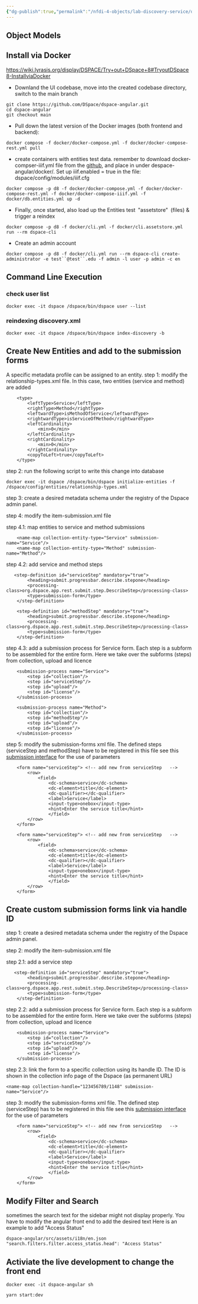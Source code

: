 ```yaml
---
{"dg-publish":true,"permalink":"/nfdi-4-objects/lab-discovery-service/dspace-instance/","noteIcon":""}
---
```



## Object Models

<style> .container {font-family: sans-serif; text-align: center;} .button-wrapper button {z-index: 1;height: 40px; width: 100px; margin: 10px;padding: 5px;} .excalidraw .App-menu_top .buttonList { display: flex;} .excalidraw-wrapper { height: 800px; margin: 50px; position: relative;} :root[dir="ltr"] .excalidraw .layer-ui__wrapper .zen-mode-transition.App-menu_bottom--transition-left {transform: none;} </style><script src="https://cdn.jsdelivr.net/npm/react@17/umd/react.production.min.js"></script><script src="https://cdn.jsdelivr.net/npm/react-dom@17/umd/react-dom.production.min.js"></script><script type="text/javascript" src="https://cdn.jsdelivr.net/npm/@excalidraw/excalidraw@0/dist/excalidraw.production.min.js"></script><div id="Dspace_Object_Model_for_Servicesexcalidraw.md1"></div><script>(function(){const InitialData={"type":"excalidraw","version":2,"source":"https://github.com/zsviczian/obsidian-excalidraw-plugin/releases/tag/2.9.0","elements":[{"id":"zNdjSfa7dG04vWS3iz5xZ","type":"rectangle","x":148.9019924860106,"y":-399.8049676958045,"width":123.54193115234372,"height":60,"angle":0,"strokeColor":"#b0cd1d","backgroundColor":"transparent","fillStyle":"hachure","strokeWidth":2,"strokeStyle":"solid","roughness":1,"opacity":100,"groupIds":[],"frameId":null,"index":"a0","roundness":{"type":3},"seed":1537725858,"version":865,"versionNonce":1149146465,"isDeleted":false,"boundElements":[{"type":"text","id":"EZ03GCdU"},{"id":"EeKl85xsGdxy4OdJNu7Yn","type":"arrow"},{"id":"iXR9UPero_NnUFF6fEeag","type":"arrow"}],"updated":1745405173684,"link":null,"locked":false},{"id":"EZ03GCdU","type":"text","x":161.6029888849364,"y":-394.8049676958045,"width":98.13993835449219,"height":50,"angle":0,"strokeColor":"#b0cd1d","backgroundColor":"transparent","fillStyle":"hachure","strokeWidth":2,"strokeStyle":"solid","roughness":1,"opacity":100,"groupIds":[],"frameId":null,"index":"a1","roundness":null,"seed":721508542,"version":549,"versionNonce":946384175,"isDeleted":false,"boundElements":[],"updated":1745405173684,"link":null,"locked":false,"text":"Collection:\nServices","fontSize":20,"fontFamily":5,"textAlign":"center","verticalAlign":"middle","containerId":"zNdjSfa7dG04vWS3iz5xZ","originalText":"Collection:\nServices","autoResize":true,"lineHeight":1.25,"rawText":""},{"id":"wSsTU1akl9iRCvH2xvkLU","type":"rectangle","x":-13.655975615395391,"y":-209.90945363064282,"width":188.05145263671878,"height":80,"angle":0,"strokeColor":"#1e1e1e","backgroundColor":"transparent","fillStyle":"hachure","strokeWidth":2,"strokeStyle":"solid","roughness":1,"opacity":100,"groupIds":[],"frameId":null,"index":"a2","roundness":{"type":3},"seed":632234814,"version":1506,"versionNonce":471040449,"isDeleted":false,"boundElements":[{"type":"text","id":"NoZu2nsm"},{"id":"09qRjTAX4t_lmg_rtqT-L","type":"arrow"},{"id":"EeKl85xsGdxy4OdJNu7Yn","type":"arrow"},{"id":"sMKWRJSbmEpN6QApQazCh","type":"arrow"},{"id":"4rCdnNgLAJL1NwqWHXDuK","type":"arrow"},{"id":"qK0APqs9uDExDnqxDsSaA","type":"arrow"},{"id":"qmfnU7rm0of4pv9Om1II_","type":"arrow"},{"id":"cGypZy8aZEjzp7XgL1y0A","type":"arrow"},{"id":"t2JnWzHbRaxCGCRKtdhWr","type":"arrow"}],"updated":1745405441930,"link":null,"locked":false},{"id":"NoZu2nsm","type":"text","x":14.919776642905404,"y":-204.90945363064282,"width":130.8999481201172,"height":70,"angle":0,"strokeColor":"#1e1e1e","backgroundColor":"transparent","fillStyle":"hachure","strokeWidth":2,"strokeStyle":"solid","roughness":1,"opacity":100,"groupIds":[],"frameId":null,"index":"a3","roundness":null,"seed":1121777470,"version":1232,"versionNonce":1616457551,"isDeleted":false,"boundElements":[],"updated":1745405173684,"link":null,"locked":false,"text":"Discovery\nService","fontSize":28,"fontFamily":5,"textAlign":"center","verticalAlign":"middle","containerId":"wSsTU1akl9iRCvH2xvkLU","originalText":"Discovery\nService","autoResize":true,"lineHeight":1.25,"rawText":""},{"id":"We7ZRqRNsLnWSC51PcS1t","type":"rectangle","x":185.52734454719325,"y":-71.66545065980637,"width":123.54193115234372,"height":85,"angle":0,"strokeColor":"#1971c2","backgroundColor":"transparent","fillStyle":"hachure","strokeWidth":2,"strokeStyle":"solid","roughness":1,"opacity":100,"groupIds":[],"frameId":null,"index":"a4","roundness":{"type":3},"seed":118343358,"version":2426,"versionNonce":1351577889,"isDeleted":false,"boundElements":[{"type":"text","id":"RpjOuRH3"},{"id":"4rCdnNgLAJL1NwqWHXDuK","type":"arrow"},{"id":"FCVdJt_CexxCjR1E1rf1B","type":"arrow"}],"updated":1745405173684,"link":null,"locked":false},{"id":"RpjOuRH3","type":"text","x":198.22834094611903,"y":-66.66545065980637,"width":98.13993835449219,"height":75,"angle":0,"strokeColor":"#1971c2","backgroundColor":"transparent","fillStyle":"hachure","strokeWidth":2,"strokeStyle":"solid","roughness":1,"opacity":100,"groupIds":[],"frameId":null,"index":"a5","roundness":null,"seed":1096957694,"version":2128,"versionNonce":1463053679,"isDeleted":false,"boundElements":[],"updated":1745405173684,"link":null,"locked":false,"text":"Collection:\nReference\nMaterials","fontSize":20,"fontFamily":5,"textAlign":"center","verticalAlign":"middle","containerId":"We7ZRqRNsLnWSC51PcS1t","originalText":"Collection:\nReference\nMaterials","autoResize":true,"lineHeight":1.25,"rawText":""},{"id":"TsP4JWrTqgLEWczjxmBwh","type":"rectangle","x":-242.4679713487473,"y":-235.3307913032851,"width":123.54193115234372,"height":60,"angle":0,"strokeColor":"#2f9e44","backgroundColor":"transparent","fillStyle":"hachure","strokeWidth":2,"strokeStyle":"solid","roughness":1,"opacity":100,"groupIds":[],"frameId":null,"index":"a6","roundness":{"type":3},"seed":305170302,"version":999,"versionNonce":916890881,"isDeleted":false,"boundElements":[{"type":"text","id":"R5pEJDsB"},{"id":"09qRjTAX4t_lmg_rtqT-L","type":"arrow"},{"id":"nM6QB4Jy7PCq8rt8ujFgN","type":"arrow"}],"updated":1745405173684,"link":null,"locked":false},{"id":"R5pEJDsB","type":"text","x":-229.76697494982153,"y":-230.3307913032851,"width":98.13993835449219,"height":50,"angle":0,"strokeColor":"#2f9e44","backgroundColor":"transparent","fillStyle":"hachure","strokeWidth":2,"strokeStyle":"solid","roughness":1,"opacity":100,"groupIds":[],"frameId":null,"index":"a7","roundness":null,"seed":65988542,"version":703,"versionNonce":1749215119,"isDeleted":false,"boundElements":[],"updated":1745405173684,"link":null,"locked":false,"text":"Collection:\nDevices","fontSize":20,"fontFamily":5,"textAlign":"center","verticalAlign":"middle","containerId":"TsP4JWrTqgLEWczjxmBwh","originalText":"Collection:\nDevices","autoResize":true,"lineHeight":1.25,"rawText":""},{"id":"4-43BvHReZgwQbdaM1prv","type":"rectangle","x":296.1823215282203,"y":-276.9779023976717,"width":123.54193115234372,"height":85,"angle":0,"strokeColor":"#9c36b5","backgroundColor":"transparent","fillStyle":"hachure","strokeWidth":2,"strokeStyle":"solid","roughness":1,"opacity":100,"groupIds":[],"frameId":null,"index":"a8","roundness":{"type":3},"seed":728903586,"version":1992,"versionNonce":1600937185,"isDeleted":false,"boundElements":[{"type":"text","id":"19dr45LX"},{"id":"sMKWRJSbmEpN6QApQazCh","type":"arrow"},{"id":"Cd5yGJdMZBoCsRKCPisEX","type":"arrow"}],"updated":1745405173684,"link":null,"locked":false},{"id":"19dr45LX","type":"text","x":308.8833179271461,"y":-271.9779023976717,"width":98.13993835449219,"height":75,"angle":0,"strokeColor":"#9c36b5","backgroundColor":"transparent","fillStyle":"hachure","strokeWidth":2,"strokeStyle":"solid","roughness":1,"opacity":100,"groupIds":[],"frameId":null,"index":"a9","roundness":null,"seed":1586490210,"version":1719,"versionNonce":1639783855,"isDeleted":false,"boundElements":[],"updated":1745405173684,"link":null,"locked":false,"text":"Collection:\nStandard\nMethods","fontSize":20,"fontFamily":5,"textAlign":"center","verticalAlign":"middle","containerId":"4-43BvHReZgwQbdaM1prv","originalText":"Collection:\nStandard Methods","autoResize":true,"lineHeight":1.25,"rawText":"Collection:\nStandard Methods"},{"id":"R7-giL4cPj4-_6IfPag_R","type":"rectangle","x":5.699953305625058,"y":23.82969617647518,"width":123.54193115234372,"height":85,"angle":0,"strokeColor":"#f08c00","backgroundColor":"transparent","fillStyle":"hachure","strokeWidth":2,"strokeStyle":"solid","roughness":1,"opacity":100,"groupIds":[],"frameId":null,"index":"aA","roundness":{"type":3},"seed":1604806590,"version":1728,"versionNonce":1995673857,"isDeleted":false,"boundElements":[{"type":"text","id":"dAvAA9Cc"},{"id":"t2JnWzHbRaxCGCRKtdhWr","type":"arrow"},{"id":"oUfW6BJFY_0yoTndtI_j2","type":"arrow"}],"updated":1745405479138,"link":null,"locked":false},{"id":"dAvAA9Cc","type":"text","x":18.400949704550825,"y":28.82969617647518,"width":98.13993835449219,"height":75,"angle":0,"strokeColor":"#f08c00","backgroundColor":"transparent","fillStyle":"hachure","strokeWidth":2,"strokeStyle":"solid","roughness":1,"opacity":100,"groupIds":[],"frameId":null,"index":"aB","roundness":null,"seed":2015346686,"version":1457,"versionNonce":422921679,"isDeleted":false,"boundElements":[],"updated":1745405446555,"link":null,"locked":false,"text":"Collection:\nExample\nDatasets","fontSize":20,"fontFamily":5,"textAlign":"center","verticalAlign":"middle","containerId":"R7-giL4cPj4-_6IfPag_R","originalText":"Collection:\nExample Datasets","autoResize":true,"lineHeight":1.25,"rawText":""},{"id":"09qRjTAX4t_lmg_rtqT-L","type":"arrow","x":-15.190241530845611,"y":-178.58560666238728,"width":102.839179831275,"height":22.359536440576818,"angle":0,"strokeColor":"#1e1e1e","backgroundColor":"transparent","fillStyle":"hachure","strokeWidth":2,"strokeStyle":"solid","roughness":1,"opacity":100,"groupIds":[],"frameId":null,"index":"aC","roundness":{"type":2},"seed":1215243710,"version":550,"versionNonce":1513128623,"isDeleted":false,"boundElements":[],"updated":1745405461866,"link":null,"locked":false,"points":[[0,0],[-102.839179831275,-22.359536440576818]],"lastCommittedPoint":null,"startBinding":{"elementId":"wSsTU1akl9iRCvH2xvkLU","focus":-0.20019963151581296,"gap":1.6734248195041488},"endBinding":{"elementId":"TsP4JWrTqgLEWczjxmBwh","focus":-0.21274701263727452,"gap":1},"startArrowhead":null,"endArrowhead":"arrow","elbowed":false},{"id":"EeKl85xsGdxy4OdJNu7Yn","type":"arrow","x":105.21911049187312,"y":-210.5030394238477,"width":82.59862801257952,"height":128.85912508090124,"angle":0,"strokeColor":"#1e1e1e","backgroundColor":"transparent","fillStyle":"hachure","strokeWidth":2,"strokeStyle":"solid","roughness":1,"opacity":100,"groupIds":[],"frameId":null,"index":"aD","roundness":{"type":2},"seed":558764898,"version":542,"versionNonce":1082043279,"isDeleted":false,"boundElements":[],"updated":1745405461864,"link":null,"locked":false,"points":[[0,0],[82.59862801257952,-128.85912508090124]],"lastCommittedPoint":null,"startBinding":{"elementId":"wSsTU1akl9iRCvH2xvkLU","focus":-0.00978648221484411,"gap":1.4898719818198174},"endBinding":{"elementId":"zNdjSfa7dG04vWS3iz5xZ","focus":0.04125136267715271,"gap":1},"startArrowhead":null,"endArrowhead":"arrow","elbowed":false},{"id":"sMKWRJSbmEpN6QApQazCh","type":"arrow","x":170.64226934044646,"y":-204.96583440163536,"width":124.71812467886932,"height":8.06209528309492,"angle":0,"strokeColor":"#1e1e1e","backgroundColor":"transparent","fillStyle":"hachure","strokeWidth":2,"strokeStyle":"solid","roughness":1,"opacity":100,"groupIds":[],"frameId":null,"index":"aE","roundness":{"type":2},"seed":1674722558,"version":1520,"versionNonce":1176822511,"isDeleted":false,"boundElements":[],"updated":1745405461866,"link":null,"locked":false,"points":[[0,0],[124.71812467886932,-8.06209528309492]],"lastCommittedPoint":null,"startBinding":{"elementId":"wSsTU1akl9iRCvH2xvkLU","focus":-0.6341616486777067,"gap":1},"endBinding":{"elementId":"4-43BvHReZgwQbdaM1prv","focus":-0.37433157334254136,"gap":1},"startArrowhead":null,"endArrowhead":"arrow","elbowed":false},{"id":"4rCdnNgLAJL1NwqWHXDuK","type":"arrow","x":125.60890533924375,"y":-129.5132931916471,"width":75.58643016463775,"height":57.03003502695263,"angle":0,"strokeColor":"#1e1e1e","backgroundColor":"transparent","fillStyle":"hachure","strokeWidth":2,"strokeStyle":"solid","roughness":1,"opacity":100,"groupIds":[],"frameId":null,"index":"aF","roundness":{"type":2},"seed":1982893282,"version":1895,"versionNonce":1003295343,"isDeleted":false,"boundElements":[],"updated":1745405461865,"link":null,"locked":false,"points":[[0,0],[75.58643016463775,57.03003502695263]],"lastCommittedPoint":null,"startBinding":{"elementId":"wSsTU1akl9iRCvH2xvkLU","focus":0.056454236994063725,"gap":1},"endBinding":{"elementId":"We7ZRqRNsLnWSC51PcS1t","focus":0.09576284553013634,"gap":1.8131383797371752},"startArrowhead":null,"endArrowhead":"arrow","elbowed":false},{"id":"894uJD26WZG2524-ZFSdn","type":"rectangle","x":-212.03068642501233,"y":-97.5843218964306,"width":123.54193115234372,"height":60,"angle":0,"strokeColor":"#b3a937","backgroundColor":"transparent","fillStyle":"hachure","strokeWidth":2,"strokeStyle":"solid","roughness":1,"opacity":100,"groupIds":[],"frameId":null,"index":"aH","roundness":{"type":3},"seed":1538469254,"version":1199,"versionNonce":1326796335,"isDeleted":false,"boundElements":[{"type":"text","id":"P2EYalAM"},{"id":"qK0APqs9uDExDnqxDsSaA","type":"arrow"},{"id":"13fFjEttpe16u6-gSUywq","type":"arrow"}],"updated":1745405173684,"link":null,"locked":false},{"id":"P2EYalAM","type":"text","x":-189.5156870353639,"y":-87.5843218964306,"width":78.51193237304688,"height":40,"angle":0,"strokeColor":"#b3a937","backgroundColor":"transparent","fillStyle":"hachure","strokeWidth":2,"strokeStyle":"solid","roughness":1,"opacity":100,"groupIds":[],"frameId":null,"index":"aI","roundness":null,"seed":1765772486,"version":912,"versionNonce":1381052481,"isDeleted":false,"boundElements":[],"updated":1745405173684,"link":null,"locked":false,"text":"Collection:\nSoftware","fontSize":16,"fontFamily":5,"textAlign":"center","verticalAlign":"middle","containerId":"894uJD26WZG2524-ZFSdn","originalText":"Collection:\nSoftware","autoResize":true,"lineHeight":1.25,"rawText":""},{"id":"qK0APqs9uDExDnqxDsSaA","type":"arrow","x":20.476414661838746,"y":-129.5132931916471,"width":107.83770675772685,"height":55.11429533165415,"angle":0,"strokeColor":"#1e1e1e","backgroundColor":"transparent","fillStyle":"hachure","strokeWidth":2,"strokeStyle":"solid","roughness":1,"opacity":100,"groupIds":[],"frameId":null,"index":"aJ","roundness":{"type":2},"seed":499524102,"version":605,"versionNonce":92140879,"isDeleted":false,"boundElements":[],"updated":1745405461866,"link":null,"locked":false,"points":[[0,0],[-107.83770675772685,55.11429533165415]],"lastCommittedPoint":null,"startBinding":{"elementId":"wSsTU1akl9iRCvH2xvkLU","focus":-0.11112963082624139,"gap":1},"endBinding":{"elementId":"894uJD26WZG2524-ZFSdn","focus":0.41142927834981735,"gap":1.2584990404530743},"startArrowhead":null,"endArrowhead":"arrow","elbowed":false},{"id":"o8LsBBUK6qzbMaM87IxVw","type":"rectangle","x":-192.08938832502594,"y":-359.0772319134776,"width":123.54193115234372,"height":60,"angle":0,"strokeColor":"#c2255c","backgroundColor":"transparent","fillStyle":"hachure","strokeWidth":2,"strokeStyle":"solid","roughness":1,"opacity":100,"groupIds":[],"frameId":null,"index":"aK","roundness":{"type":3},"seed":266260826,"version":1449,"versionNonce":337870881,"isDeleted":false,"boundElements":[{"type":"text","id":"CHX5sfk0"},{"id":"qmfnU7rm0of4pv9Om1II_","type":"arrow"},{"id":"tUM49Ymp_uO_6-ATcLn0j","type":"arrow"}],"updated":1745405173684,"link":null,"locked":false},{"id":"CHX5sfk0","type":"text","x":-179.38839192610016,"y":-354.0772319134776,"width":98.13993835449219,"height":50,"angle":0,"strokeColor":"#c2255c","backgroundColor":"transparent","fillStyle":"hachure","strokeWidth":2,"strokeStyle":"solid","roughness":1,"opacity":100,"groupIds":[],"frameId":null,"index":"aL","roundness":null,"seed":24090138,"version":1170,"versionNonce":1374473839,"isDeleted":false,"boundElements":[],"updated":1745405173684,"link":null,"locked":false,"text":"Collection:\nLabs","fontSize":20,"fontFamily":5,"textAlign":"center","verticalAlign":"middle","containerId":"o8LsBBUK6qzbMaM87IxVw","originalText":"Collection:\nLabs","autoResize":true,"lineHeight":1.25,"rawText":""},{"id":"qmfnU7rm0of4pv9Om1II_","type":"arrow","x":47.313390841113744,"y":-210.351349366358,"width":163.34959990029233,"height":88.28307935606395,"angle":0,"strokeColor":"#1e1e1e","backgroundColor":"transparent","fillStyle":"hachure","strokeWidth":2,"strokeStyle":"solid","roughness":1,"opacity":100,"groupIds":[],"frameId":null,"index":"aM","roundness":{"type":2},"seed":2105372358,"version":934,"versionNonce":862858639,"isDeleted":false,"boundElements":[],"updated":1745405461867,"link":null,"locked":false,"points":[[0,0],[-163.34959990029233,-88.28307935606395]],"lastCommittedPoint":null,"startBinding":{"elementId":"wSsTU1akl9iRCvH2xvkLU","focus":0.2485934541853803,"gap":1.1139645929454218},"endBinding":{"elementId":"o8LsBBUK6qzbMaM87IxVw","focus":0.35850944444767374,"gap":1},"startArrowhead":null,"endArrowhead":"arrow","elbowed":false},{"id":"pa6zxRJyr6VzqtYMQXvZc","type":"ellipse","x":-29.96197835417587,"y":-619.2863120861383,"width":89.25845191592259,"height":80.56448800223211,"angle":0,"strokeColor":"#1e1e1e","backgroundColor":"transparent","fillStyle":"hachure","strokeWidth":2,"strokeStyle":"solid","roughness":0,"opacity":100,"groupIds":[],"frameId":null,"index":"aN","roundness":{"type":2},"seed":140370438,"version":545,"versionNonce":256321679,"isDeleted":false,"boundElements":[{"type":"text","id":"fU2O6Ys3"},{"id":"GBiguz8POX1dmZhvpcEH3","type":"arrow"},{"id":"fKmUDSfm3_VtNZVEbnlf9","type":"arrow"}],"updated":1745405173684,"link":null,"locked":false},{"id":"fU2O6Ys3","type":"text","x":-11.678367465566794,"y":-588.9879159796226,"width":52.57597351074219,"height":20,"angle":0,"strokeColor":"#1e1e1e","backgroundColor":"transparent","fillStyle":"hachure","strokeWidth":2,"strokeStyle":"solid","roughness":0,"opacity":100,"groupIds":[],"frameId":null,"index":"aO","roundness":null,"seed":449474522,"version":413,"versionNonce":1250470881,"isDeleted":false,"boundElements":[],"updated":1745405173684,"link":null,"locked":false,"text":"Person","fontSize":16,"fontFamily":5,"textAlign":"center","verticalAlign":"middle","containerId":"pa6zxRJyr6VzqtYMQXvZc","originalText":"Person","autoResize":true,"lineHeight":1.25,"rawText":""},{"id":"v_-cD1NyTNi8hqCjYAp-K","type":"ellipse","x":-331.38483481172614,"y":-494.32142948167797,"width":89.25845191592259,"height":80.56448800223211,"angle":0,"strokeColor":"#1e1e1e","backgroundColor":"transparent","fillStyle":"hachure","strokeWidth":2,"strokeStyle":"solid","roughness":0,"opacity":100,"groupIds":[],"frameId":null,"index":"aP","roundness":{"type":2},"seed":1457563526,"version":757,"versionNonce":9518767,"isDeleted":false,"boundElements":[{"type":"text","id":"gdw84ypj"},{"id":"tUM49Ymp_uO_6-ATcLn0j","type":"arrow"},{"id":"F4uzEYx-QsY0VLPW887bN","type":"arrow"}],"updated":1745405173684,"link":null,"locked":false},{"id":"gdw84ypj","type":"text","x":-311.1492128147186,"y":-474.0230333751622,"width":48.67195129394531,"height":40,"angle":0,"strokeColor":"#1e1e1e","backgroundColor":"transparent","fillStyle":"hachure","strokeWidth":2,"strokeStyle":"solid","roughness":0,"opacity":100,"groupIds":[],"frameId":null,"index":"aQ","roundness":null,"seed":1420674758,"version":646,"versionNonce":2066384833,"isDeleted":false,"boundElements":[],"updated":1745405173684,"link":null,"locked":false,"text":"Organi\nsation","fontSize":16,"fontFamily":5,"textAlign":"center","verticalAlign":"middle","containerId":"v_-cD1NyTNi8hqCjYAp-K","originalText":"Organisation","autoResize":true,"lineHeight":1.25,"rawText":""},{"id":"KEBdxP6JjZRKwpGQDmuR6","type":"ellipse","x":-455.8023546703325,"y":9.851920152172227,"width":89.25845191592259,"height":80.56448800223211,"angle":0,"strokeColor":"#1e1e1e","backgroundColor":"transparent","fillStyle":"hachure","strokeWidth":2,"strokeStyle":"solid","roughness":0,"opacity":100,"groupIds":[],"frameId":null,"index":"aR","roundness":{"type":2},"seed":2087316314,"version":819,"versionNonce":141791439,"isDeleted":false,"boundElements":[{"type":"text","id":"X9lWdosQ"},{"id":"13fFjEttpe16u6-gSUywq","type":"arrow"},{"id":"vRIHVEik-Qs_VN156RPMy","type":"arrow"}],"updated":1745405173684,"link":null,"locked":false},{"id":"X9lWdosQ","type":"text","x":-434.95074298826637,"y":30.150316258687994,"width":47.439971923828125,"height":40,"angle":0,"strokeColor":"#1e1e1e","backgroundColor":"transparent","fillStyle":"hachure","strokeWidth":2,"strokeStyle":"solid","roughness":0,"opacity":100,"groupIds":[],"frameId":null,"index":"aS","roundness":null,"seed":562524186,"version":740,"versionNonce":2144463329,"isDeleted":false,"boundElements":[],"updated":1745405209917,"link":null,"locked":false,"text":"Softw\nare","fontSize":16,"fontFamily":5,"textAlign":"center","verticalAlign":"middle","containerId":"KEBdxP6JjZRKwpGQDmuR6","originalText":"Software","autoResize":true,"lineHeight":1.25,"rawText":""},{"id":"DJVEy8jsv5h7X_S_Ybk5W","type":"ellipse","x":-468.4336580299066,"y":-239.81258466149757,"width":89.25845191592259,"height":80.56448800223211,"angle":0,"strokeColor":"#1e1e1e","backgroundColor":"transparent","fillStyle":"hachure","strokeWidth":2,"strokeStyle":"solid","roughness":0,"opacity":100,"groupIds":[],"frameId":null,"index":"aT","roundness":{"type":2},"seed":9352794,"version":937,"versionNonce":478297953,"isDeleted":false,"boundElements":[{"type":"text","id":"PX84onlB"},{"id":"nM6QB4Jy7PCq8rt8ujFgN","type":"arrow"},{"id":"O331zj0UXBvpF9fR22lak","type":"arrow"}],"updated":1745405558929,"link":null,"locked":false},{"id":"PX84onlB","type":"text","x":-448.8780439674694,"y":-209.51418855498179,"width":50.03196716308594,"height":20,"angle":0,"strokeColor":"#1e1e1e","backgroundColor":"transparent","fillStyle":"hachure","strokeWidth":2,"strokeStyle":"solid","roughness":0,"opacity":100,"groupIds":[],"frameId":null,"index":"aU","roundness":null,"seed":2094717722,"version":865,"versionNonce":262515521,"isDeleted":false,"boundElements":[],"updated":1745405558929,"link":null,"locked":false,"text":"Device","fontSize":16,"fontFamily":5,"textAlign":"center","verticalAlign":"middle","containerId":"DJVEy8jsv5h7X_S_Ybk5W","originalText":"Device","autoResize":true,"lineHeight":1.25,"rawText":""},{"id":"qWGEDpdCWjwUYBRYDUNVn","type":"ellipse","x":388.0292521635247,"y":52.667594362723264,"width":89.83805338541664,"height":77.95521763392856,"angle":0,"strokeColor":"#1e1e1e","backgroundColor":"transparent","fillStyle":"hachure","strokeWidth":2,"strokeStyle":"solid","roughness":0,"opacity":100,"groupIds":[],"frameId":null,"index":"aV","roundness":{"type":2},"seed":634127686,"version":1158,"versionNonce":2069031183,"isDeleted":false,"boundElements":[{"type":"text","id":"fuHfIXP4"},{"id":"FCVdJt_CexxCjR1E1rf1B","type":"arrow"},{"id":"j-bJ9uXkeEvOolrz-uTGr","type":"arrow"}],"updated":1745405173684,"link":null,"locked":false},{"id":"fuHfIXP4","type":"text","x":408.32174732322255,"y":71.58387167077554,"width":49.72796630859375,"height":40,"angle":0,"strokeColor":"#1e1e1e","backgroundColor":"transparent","fillStyle":"hachure","strokeWidth":2,"strokeStyle":"solid","roughness":0,"opacity":100,"groupIds":[],"frameId":null,"index":"aW","roundness":null,"seed":1910992006,"version":1054,"versionNonce":1177645409,"isDeleted":false,"boundElements":[],"updated":1745405209918,"link":null,"locked":false,"text":"Ref.\nMateri","fontSize":16,"fontFamily":5,"textAlign":"center","verticalAlign":"middle","containerId":"qWGEDpdCWjwUYBRYDUNVn","originalText":"Ref. Materi","autoResize":true,"lineHeight":1.25,"rawText":""},{"id":"nM6QB4Jy7PCq8rt8ujFgN","type":"arrow","x":-243.3645901830303,"y":-198.50808796141496,"width":134.81281510317044,"height":1.4275569236723697,"angle":0,"strokeColor":"#1e1e1e","backgroundColor":"transparent","fillStyle":"hachure","strokeWidth":0.5,"strokeStyle":"solid","roughness":0,"opacity":100,"groupIds":[],"frameId":null,"index":"aX","roundness":{"type":2},"seed":494906694,"version":697,"versionNonce":1194367777,"isDeleted":false,"boundElements":[{"type":"text","id":"sOLohjjH"}],"updated":1745405558929,"link":null,"locked":false,"points":[[0,0],[-134.81281510317044,-1.4275569236723697]],"lastCommittedPoint":null,"startBinding":{"elementId":"TsP4JWrTqgLEWczjxmBwh","focus":-0.23743098069726493,"gap":1},"endBinding":{"elementId":"DJVEy8jsv5h7X_S_Ybk5W","focus":-0.022959016305757144,"gap":1},"startArrowhead":null,"endArrowhead":"arrow","elbowed":false},{"id":"sOLohjjH","type":"text","x":-347.8401061859218,"y":-209.34837370461608,"width":74.86395263671875,"height":20,"angle":0,"strokeColor":"#1e1e1e","backgroundColor":"transparent","fillStyle":"hachure","strokeWidth":2,"strokeStyle":"solid","roughness":0,"opacity":100,"groupIds":[],"frameId":null,"index":"aY","roundness":null,"seed":1303073178,"version":75,"versionNonce":383524673,"isDeleted":false,"boundElements":[],"updated":1745405173684,"link":null,"locked":false,"text":"PIDINST","fontSize":16,"fontFamily":5,"textAlign":"center","verticalAlign":"middle","containerId":"nM6QB4Jy7PCq8rt8ujFgN","originalText":"PIDINST","autoResize":true,"lineHeight":1.25,"rawText":""},{"id":"13fFjEttpe16u6-gSUywq","type":"arrow","x":-213.7314746628674,"y":-52.56222604080972,"width":156.09065596928423,"height":85.24369867404292,"angle":0,"strokeColor":"#1e1e1e","backgroundColor":"transparent","fillStyle":"hachure","strokeWidth":0.5,"strokeStyle":"solid","roughness":0,"opacity":100,"groupIds":[],"frameId":null,"index":"aZ","roundness":{"type":2},"seed":1695357658,"version":613,"versionNonce":1514698319,"isDeleted":false,"boundElements":[{"type":"text","id":"WdaTogCN"}],"updated":1745405461867,"link":null,"locked":false,"points":[[0,0],[-156.09065596928423,85.24369867404292]],"lastCommittedPoint":null,"startBinding":{"elementId":"894uJD26WZG2524-ZFSdn","focus":0.3081688972718755,"gap":1.9023242840202237},"endBinding":{"elementId":"KEBdxP6JjZRKwpGQDmuR6","focus":0.07934072590774266,"gap":1},"startArrowhead":null,"endArrowhead":"arrow","elbowed":false},{"id":"WdaTogCN","type":"text","x":-329.47737066760817,"y":-19.88543779898994,"width":75.19993591308594,"height":20,"angle":0,"strokeColor":"#1e1e1e","backgroundColor":"transparent","fillStyle":"hachure","strokeWidth":2,"strokeStyle":"solid","roughness":0,"opacity":100,"groupIds":[],"frameId":null,"index":"aa","roundness":null,"seed":1199917786,"version":73,"versionNonce":125341473,"isDeleted":false,"boundElements":[],"updated":1745405173684,"link":null,"locked":false,"text":"Codemeta","fontSize":16,"fontFamily":5,"textAlign":"center","verticalAlign":"middle","containerId":"13fFjEttpe16u6-gSUywq","originalText":"Codemeta","autoResize":true,"lineHeight":1.25,"rawText":""},{"id":"glgjRziV","type":"text","x":-442.16096976328384,"y":-17.60643415721563,"width":65.99107410907736,"height":25.060331408811464,"angle":0,"strokeColor":"#e03131","backgroundColor":"transparent","fillStyle":"hachure","strokeWidth":2,"strokeStyle":"solid","roughness":0,"opacity":100,"groupIds":[],"frameId":null,"index":"ab","roundness":null,"seed":1949838854,"version":479,"versionNonce":896806767,"isDeleted":false,"boundElements":[],"updated":1745405173684,"link":null,"locked":false,"text":"Entity","fontSize":20.04826512704917,"fontFamily":5,"textAlign":"left","verticalAlign":"top","containerId":null,"originalText":"Entity","autoResize":false,"lineHeight":1.25,"rawText":""},{"id":"BLVm7aTl","type":"text","x":-455.0649161355013,"y":-269.4625283990905,"width":64.38850353455788,"height":24.451749865842707,"angle":6.271624548885793,"strokeColor":"#e03131","backgroundColor":"transparent","fillStyle":"hachure","strokeWidth":2,"strokeStyle":"solid","roughness":0,"opacity":100,"groupIds":[],"frameId":null,"index":"ac","roundness":null,"seed":1038769306,"version":915,"versionNonce":784073473,"isDeleted":false,"boundElements":[{"id":"O331zj0UXBvpF9fR22lak","type":"arrow"}],"updated":1745405173684,"link":null,"locked":false,"text":"Entity","fontSize":19.561399892674167,"fontFamily":5,"textAlign":"left","verticalAlign":"top","containerId":null,"originalText":"Entity","autoResize":false,"lineHeight":1.25,"rawText":""},{"id":"NRDzUXoU","type":"text","x":413.12334037919845,"y":22.576099626968187,"width":64.38850353455788,"height":24.451749865842707,"angle":6.271624548885793,"strokeColor":"#e03131","backgroundColor":"transparent","fillStyle":"hachure","strokeWidth":2,"strokeStyle":"solid","roughness":0,"opacity":100,"groupIds":[],"frameId":null,"index":"ad","roundness":null,"seed":1731326406,"version":1159,"versionNonce":758802831,"isDeleted":false,"boundElements":[],"updated":1745405173684,"link":null,"locked":false,"text":"Entity","fontSize":19.561399892674167,"fontFamily":5,"textAlign":"left","verticalAlign":"top","containerId":null,"originalText":"Entity","autoResize":false,"lineHeight":1.25,"rawText":""},{"id":"FCVdJt_CexxCjR1E1rf1B","type":"arrow","x":284.6858071972713,"y":13.90414144872922,"width":112.05908382341954,"height":53.149241441629385,"angle":0,"strokeColor":"#1e1e1e","backgroundColor":"transparent","fillStyle":"hachure","strokeWidth":0.5,"strokeStyle":"solid","roughness":0,"opacity":100,"groupIds":[],"frameId":null,"index":"ae","roundness":{"type":2},"seed":1615571226,"version":828,"versionNonce":1392362671,"isDeleted":false,"boundElements":[{"type":"text","id":"NlyAUWkW"}],"updated":1745405461868,"link":null,"locked":false,"points":[[0,0],[112.05908382341954,53.149241441629385]],"lastCommittedPoint":null,"startBinding":{"elementId":"We7ZRqRNsLnWSC51PcS1t","focus":0.3528916538612802,"gap":1},"endBinding":{"elementId":"qWGEDpdCWjwUYBRYDUNVn","focus":0.12309825733503788,"gap":1},"startArrowhead":null,"endArrowhead":"arrow","elbowed":false},{"id":"NlyAUWkW","type":"text","x":312.6433707355493,"y":30.478762473317772,"width":56.143951416015625,"height":20,"angle":0,"strokeColor":"#1e1e1e","backgroundColor":"transparent","fillStyle":"hachure","strokeWidth":0.5,"strokeStyle":"solid","roughness":0,"opacity":100,"groupIds":[],"frameId":null,"index":"af","roundness":null,"seed":1046069082,"version":70,"versionNonce":1618239407,"isDeleted":false,"boundElements":[],"updated":1745405173684,"link":null,"locked":false,"text":"Georem","fontSize":16,"fontFamily":5,"textAlign":"center","verticalAlign":"middle","containerId":"FCVdJt_CexxCjR1E1rf1B","originalText":"Georem","autoResize":true,"lineHeight":1.25,"rawText":""},{"id":"JNqoM6yi2zxyrE6q29YAW","type":"ellipse","x":495.3720506881564,"y":-459.0062394986636,"width":98.22702202283052,"height":87.46904553865139,"angle":0,"strokeColor":"#1e1e1e","backgroundColor":"transparent","fillStyle":"hachure","strokeWidth":2,"strokeStyle":"solid","roughness":0,"opacity":100,"groupIds":[],"frameId":null,"index":"ag","roundness":{"type":2},"seed":370171846,"version":856,"versionNonce":1464202945,"isDeleted":false,"boundElements":[{"type":"text","id":"JVtvO1bP"},{"id":"Cd5yGJdMZBoCsRKCPisEX","type":"arrow"},{"id":"nkJ4Y99PY76iZLLAS07jL","type":"arrow"},{"id":"j-bJ9uXkeEvOolrz-uTGr","type":"arrow"},{"id":"O331zj0UXBvpF9fR22lak","type":"arrow"},{"id":"vRIHVEik-Qs_VN156RPMy","type":"arrow"}],"updated":1745405173684,"link":null,"locked":false},{"id":"JVtvO1bP","type":"text","x":515.233085828508,"y":-425.1966943514856,"width":58.04795837402344,"height":20,"angle":0,"strokeColor":"#1e1e1e","backgroundColor":"transparent","fillStyle":"hachure","strokeWidth":2,"strokeStyle":"solid","roughness":0,"opacity":100,"groupIds":[],"frameId":null,"index":"ah","roundness":null,"seed":1035761414,"version":772,"versionNonce":558535119,"isDeleted":false,"boundElements":[],"updated":1745405173684,"link":null,"locked":false,"text":"Method","fontSize":16,"fontFamily":5,"textAlign":"center","verticalAlign":"middle","containerId":"JNqoM6yi2zxyrE6q29YAW","originalText":"Method","autoResize":true,"lineHeight":1.25,"rawText":"Method"},{"id":"pZphKAB29ZBFetpgTwyu8","type":"rectangle","x":-29.133805397981746,"y":-400.6781966437236,"width":123.54193115234372,"height":60,"angle":0,"strokeColor":"#005cf0","backgroundColor":"transparent","fillStyle":"hachure","strokeWidth":0.5,"strokeStyle":"solid","roughness":1,"opacity":100,"groupIds":[],"frameId":null,"index":"ai","roundness":{"type":3},"seed":822339654,"version":1443,"versionNonce":1539012257,"isDeleted":false,"boundElements":[{"type":"text","id":"VggBIKyf"},{"id":"cGypZy8aZEjzp7XgL1y0A","type":"arrow"},{"id":"GBiguz8POX1dmZhvpcEH3","type":"arrow"}],"updated":1745405173684,"link":null,"locked":false},{"id":"VggBIKyf","type":"text","x":-22.96278489016926,"y":-395.6781966437236,"width":111.19989013671875,"height":50,"angle":0,"strokeColor":"#005cf0","backgroundColor":"transparent","fillStyle":"hachure","strokeWidth":2,"strokeStyle":"solid","roughness":1,"opacity":100,"groupIds":[],"frameId":null,"index":"aj","roundness":null,"seed":841674630,"version":1194,"versionNonce":1758822383,"isDeleted":false,"boundElements":[],"updated":1745405173684,"link":null,"locked":false,"text":"Collection:\nresearchers","fontSize":20,"fontFamily":5,"textAlign":"center","verticalAlign":"middle","containerId":"pZphKAB29ZBFetpgTwyu8","originalText":"Collection:\nresearchers","autoResize":true,"lineHeight":1.25,"rawText":""},{"id":"tUM49Ymp_uO_6-ATcLn0j","type":"arrow","x":-153.99888383177264,"y":-359.52003510453324,"width":107.50721700087402,"height":60.13349904392226,"angle":0,"strokeColor":"#1e1e1e","backgroundColor":"transparent","fillStyle":"hachure","strokeWidth":0.5,"strokeStyle":"solid","roughness":0,"opacity":100,"groupIds":[],"frameId":null,"index":"ak","roundness":{"type":2},"seed":450755802,"version":517,"versionNonce":894397967,"isDeleted":false,"boundElements":[{"type":"text","id":"e5io3PYf"}],"updated":1745405461867,"link":null,"locked":false,"points":[[0,0],[-107.50721700087402,-60.13349904392226]],"lastCommittedPoint":null,"startBinding":{"elementId":"o8LsBBUK6qzbMaM87IxVw","focus":0.2664130324047967,"gap":1},"endBinding":{"elementId":"v_-cD1NyTNi8hqCjYAp-K","focus":0.3105585610882871,"gap":1},"startArrowhead":null,"endArrowhead":"arrow","elbowed":false},{"id":"e5io3PYf","type":"text","x":-236.64591815683963,"y":-409.6659037064837,"width":57.50395202636719,"height":40,"angle":0,"strokeColor":"#1e1e1e","backgroundColor":"transparent","fillStyle":"hachure","strokeWidth":0.5,"strokeStyle":"solid","roughness":0,"opacity":100,"groupIds":[],"frameId":null,"index":"al","roundness":null,"seed":492293274,"version":78,"versionNonce":2031987215,"isDeleted":false,"boundElements":[],"updated":1745405173684,"link":null,"locked":false,"text":"E-RHIS\nOrgan.","fontSize":16,"fontFamily":5,"textAlign":"center","verticalAlign":"middle","containerId":"tUM49Ymp_uO_6-ATcLn0j","originalText":"E-RHIS\nOrgan.","autoResize":true,"lineHeight":1.25,"rawText":""},{"id":"cGypZy8aZEjzp7XgL1y0A","type":"arrow","x":70.37666995147333,"y":-210.3056140696385,"width":36.36365626381196,"height":129.9297793830295,"angle":0,"strokeColor":"#1e1e1e","backgroundColor":"transparent","fillStyle":"hachure","strokeWidth":2,"strokeStyle":"solid","roughness":0,"opacity":100,"groupIds":[],"frameId":null,"index":"am","roundness":{"type":2},"seed":7787866,"version":324,"versionNonce":1782855023,"isDeleted":false,"boundElements":[],"updated":1745405461869,"link":null,"locked":false,"points":[[0,0],[-36.36365626381196,-129.9297793830295]],"lastCommittedPoint":null,"startBinding":{"elementId":"wSsTU1akl9iRCvH2xvkLU","focus":0.012475292276322795,"gap":1},"endBinding":{"elementId":"pZphKAB29ZBFetpgTwyu8","focus":0.10181725282739018,"gap":1},"startArrowhead":null,"endArrowhead":"arrow","elbowed":false},{"id":"GBiguz8POX1dmZhvpcEH3","type":"arrow","x":28.664111337733498,"y":-401.1209998347793,"width":11.221169214726263,"height":136.05529454330775,"angle":0,"strokeColor":"#1e1e1e","backgroundColor":"transparent","fillStyle":"hachure","strokeWidth":0.5,"strokeStyle":"solid","roughness":0,"opacity":100,"groupIds":[],"frameId":null,"index":"an","roundness":{"type":2},"seed":1837315782,"version":286,"versionNonce":370782095,"isDeleted":false,"boundElements":[{"type":"text","id":"6Q0IDY58"}],"updated":1745405461870,"link":null,"locked":false,"points":[[0,0],[-11.221169214726263,-136.05529454330775]],"lastCommittedPoint":null,"startBinding":{"elementId":"pZphKAB29ZBFetpgTwyu8","focus":-0.022760864316394274,"gap":1},"endBinding":{"elementId":"pa6zxRJyr6VzqtYMQXvZc","focus":0.01405698942744462,"gap":1.621060550871912},"startArrowhead":null,"endArrowhead":"arrow","elbowed":false},{"id":"6Q0IDY58","type":"text","x":-5.69844818352076,"y":-489.1486337776483,"width":57.50395202636719,"height":40,"angle":0,"strokeColor":"#1e1e1e","backgroundColor":"transparent","fillStyle":"hachure","strokeWidth":0.5,"strokeStyle":"solid","roughness":0,"opacity":100,"groupIds":[],"frameId":null,"index":"ao","roundness":null,"seed":2026828422,"version":78,"versionNonce":2118651457,"isDeleted":false,"boundElements":[],"updated":1745405173684,"link":null,"locked":false,"text":"E-RHIS\nPerson","fontSize":16,"fontFamily":5,"textAlign":"center","verticalAlign":"middle","containerId":"GBiguz8POX1dmZhvpcEH3","originalText":"E-RHIS\nPerson","autoResize":true,"lineHeight":1.25,"rawText":""},{"id":"tLi26fUKbLglP6vC5L-7N","type":"ellipse","x":191.72221259193935,"y":-606.3468434749537,"width":92.46157691592259,"height":82.48632445371233,"angle":0,"strokeColor":"#1e1e1e","backgroundColor":"transparent","fillStyle":"hachure","strokeWidth":2,"strokeStyle":"solid","roughness":0,"opacity":100,"groupIds":[],"frameId":null,"index":"ap","roundness":{"type":2},"seed":1252310982,"version":632,"versionNonce":1546796719,"isDeleted":false,"boundElements":[{"type":"text","id":"PVj22zIh"},{"id":"iXR9UPero_NnUFF6fEeag","type":"arrow"},{"id":"fKmUDSfm3_VtNZVEbnlf9","type":"arrow"},{"id":"F4uzEYx-QsY0VLPW887bN","type":"arrow"},{"id":"nkJ4Y99PY76iZLLAS07jL","type":"arrow"},{"id":"_T0kB64hMbsW8KmYG8qn_","type":"arrow"}],"updated":1745405533537,"link":null,"locked":false},{"id":"PVj22zIh","type":"text","x":210.7149157694684,"y":-575.2670009362845,"width":54.09596252441406,"height":20,"angle":0,"strokeColor":"#1e1e1e","backgroundColor":"transparent","fillStyle":"hachure","strokeWidth":2,"strokeStyle":"solid","roughness":0,"opacity":100,"groupIds":[],"frameId":null,"index":"aq","roundness":null,"seed":549771014,"version":497,"versionNonce":428776993,"isDeleted":false,"boundElements":[],"updated":1745405173684,"link":null,"locked":false,"text":"Service","fontSize":16,"fontFamily":5,"textAlign":"center","verticalAlign":"middle","containerId":"tLi26fUKbLglP6vC5L-7N","originalText":"Service","autoResize":true,"lineHeight":1.25,"rawText":""},{"id":"iXR9UPero_NnUFF6fEeag","type":"arrow","x":213.45429735330976,"y":-400.2477708868602,"width":21.267349262992184,"height":122.71172970287654,"angle":0,"strokeColor":"#1e1e1e","backgroundColor":"transparent","fillStyle":"hachure","strokeWidth":0.5,"strokeStyle":"solid","roughness":0,"opacity":100,"groupIds":[],"frameId":null,"index":"ar","roundness":{"type":2},"seed":860381850,"version":324,"versionNonce":964355503,"isDeleted":false,"boundElements":[{"type":"text","id":"19MeJ0S2"}],"updated":1745405461870,"link":null,"locked":false,"points":[[0,0],[21.267349262992184,-122.71172970287654]],"lastCommittedPoint":null,"startBinding":{"elementId":"zNdjSfa7dG04vWS3iz5xZ","focus":-0.03725154407059138,"gap":1},"endBinding":{"elementId":"tLi26fUKbLglP6vC5L-7N","focus":-0.0762985054761451,"gap":1},"startArrowhead":null,"endArrowhead":"arrow","elbowed":false},{"id":"19MeJ0S2","type":"text","x":195.36038637355426,"y":-481.74436735333006,"width":57.50395202636719,"height":40,"angle":0,"strokeColor":"#1e1e1e","backgroundColor":"transparent","fillStyle":"hachure","strokeWidth":2,"strokeStyle":"solid","roughness":0,"opacity":100,"groupIds":[],"frameId":null,"index":"as","roundness":null,"seed":302328518,"version":79,"versionNonce":1362637313,"isDeleted":false,"boundElements":[],"updated":1745405173684,"link":null,"locked":false,"text":"E-RHIS\nService","fontSize":16,"fontFamily":5,"textAlign":"center","verticalAlign":"middle","containerId":"iXR9UPero_NnUFF6fEeag","originalText":"E-RHIS\nService","autoResize":true,"lineHeight":1.25,"rawText":""},{"id":"Cd5yGJdMZBoCsRKCPisEX","type":"arrow","x":397.6384078698724,"y":-277.5474945062073,"width":111.285481692362,"height":106.2050765767139,"angle":0,"strokeColor":"#1e1e1e","backgroundColor":"transparent","fillStyle":"hachure","strokeWidth":0.5,"strokeStyle":"solid","roughness":0,"opacity":100,"groupIds":[],"frameId":null,"index":"at","roundness":{"type":2},"seed":99005126,"version":1094,"versionNonce":973710575,"isDeleted":false,"boundElements":[{"type":"text","id":"65yKrYJc"}],"updated":1745405461868,"link":null,"locked":false,"points":[[0,0],[111.285481692362,-106.2050765767139]],"lastCommittedPoint":null,"startBinding":{"elementId":"4-43BvHReZgwQbdaM1prv","focus":-0.0512185855650318,"gap":1},"endBinding":{"elementId":"JNqoM6yi2zxyrE6q29YAW","focus":0.026698756258579703,"gap":1},"startArrowhead":null,"endArrowhead":"arrow","elbowed":false},{"id":"65yKrYJc","type":"text","x":419.07510949580103,"y":-351.1041674949601,"width":57.50395202636719,"height":40,"angle":0,"strokeColor":"#1e1e1e","backgroundColor":"transparent","fillStyle":"hachure","strokeWidth":0.5,"strokeStyle":"solid","roughness":0,"opacity":100,"groupIds":[],"frameId":null,"index":"au","roundness":null,"seed":1941707462,"version":78,"versionNonce":709118433,"isDeleted":false,"boundElements":[],"updated":1745405173684,"link":null,"locked":false,"text":"E-RHIS\nmethod","fontSize":16,"fontFamily":5,"textAlign":"center","verticalAlign":"middle","containerId":"Cd5yGJdMZBoCsRKCPisEX","originalText":"E-RHIS\nmethod","autoResize":true,"lineHeight":1.25,"rawText":""},{"id":"EbnRrUkw","type":"text","x":-322.4251657050428,"y":-522.5572878775702,"width":64.38850353455788,"height":24.451749865842707,"angle":6.271624548885793,"strokeColor":"#e03131","backgroundColor":"transparent","fillStyle":"hachure","strokeWidth":2,"strokeStyle":"solid","roughness":0,"opacity":100,"groupIds":[],"frameId":null,"index":"av","roundness":null,"seed":746212934,"version":1081,"versionNonce":1114013871,"isDeleted":false,"boundElements":[],"updated":1745405173684,"link":null,"locked":false,"text":"Entity","fontSize":19.561399892674167,"fontFamily":5,"textAlign":"left","verticalAlign":"top","containerId":null,"originalText":"Entity","autoResize":false,"lineHeight":1.25,"rawText":""},{"id":"5VJHzzuy","type":"text","x":-18.134779705865185,"y":-647.4764644811887,"width":64.38850353455788,"height":24.451749865842707,"angle":6.271624548885793,"strokeColor":"#e03131","backgroundColor":"transparent","fillStyle":"hachure","strokeWidth":2,"strokeStyle":"solid","roughness":0,"opacity":100,"groupIds":[],"frameId":null,"index":"aw","roundness":null,"seed":830080858,"version":1051,"versionNonce":1573021121,"isDeleted":false,"boundElements":[],"updated":1745405173684,"link":null,"locked":false,"text":"Entity","fontSize":19.561399892674167,"fontFamily":5,"textAlign":"left","verticalAlign":"top","containerId":null,"originalText":"Entity","autoResize":false,"lineHeight":1.25,"rawText":""},{"id":"wzNNwhPa","type":"text","x":209.9228888796613,"y":-636.5860900465669,"width":64.38850353455788,"height":24.451749865842707,"angle":6.271624548885793,"strokeColor":"#e03131","backgroundColor":"transparent","fillStyle":"hachure","strokeWidth":2,"strokeStyle":"solid","roughness":0,"opacity":100,"groupIds":[],"frameId":null,"index":"ax","roundness":null,"seed":200161158,"version":1097,"versionNonce":575705807,"isDeleted":false,"boundElements":[],"updated":1745405173684,"link":null,"locked":false,"text":"Entity","fontSize":19.561399892674167,"fontFamily":5,"textAlign":"left","verticalAlign":"top","containerId":null,"originalText":"Entity","autoResize":false,"lineHeight":1.25,"rawText":""},{"id":"fKmUDSfm3_VtNZVEbnlf9","type":"arrow","x":191.7903921668687,"y":-574.0369715441819,"width":132.7390719371582,"height":34.30795376360936,"angle":0,"strokeColor":"#1e1e1e","backgroundColor":"transparent","fillStyle":"hachure","strokeWidth":0.5,"strokeStyle":"solid","roughness":0,"opacity":100,"groupIds":[],"frameId":null,"index":"ay","roundness":{"type":2},"seed":1921635866,"version":315,"versionNonce":1670404047,"isDeleted":false,"boundElements":[],"updated":1745405461870,"link":null,"locked":false,"points":[[0,0],[-43.202561244435145,-34.30795376360936],[-102.13881484229702,-34.30795376360936],[-132.7390719371582,-14.545319691153168]],"lastCommittedPoint":null,"startBinding":{"elementId":"tLi26fUKbLglP6vC5L-7N","focus":-0.3556536018808255,"gap":1},"endBinding":{"elementId":"pa6zxRJyr6VzqtYMQXvZc","focus":0.27619387892717584,"gap":1},"startArrowhead":null,"endArrowhead":"arrow","elbowed":false},{"id":"F4uzEYx-QsY0VLPW887bN","type":"arrow","x":196.25468674429044,"y":-545.2649964411497,"width":437.04570596634755,"height":113.08815552891764,"angle":0,"strokeColor":"#1e1e1e","backgroundColor":"transparent","fillStyle":"hachure","strokeWidth":0.5,"strokeStyle":"solid","roughness":0,"opacity":100,"groupIds":[],"frameId":null,"index":"az","roundness":{"type":2},"seed":1358886362,"version":434,"versionNonce":712148463,"isDeleted":false,"boundElements":[],"updated":1745405461870,"link":null,"locked":false,"points":[[0,0],[-76.49440259406083,60.55802343598998],[-151.4458957067253,113.08815552891764],[-339.78561096165953,108.60387047546368],[-437.04570596634755,91.14693916441558]],"lastCommittedPoint":null,"startBinding":{"elementId":"tLi26fUKbLglP6vC5L-7N","focus":0.16921931422587627,"gap":1},"endBinding":{"elementId":"v_-cD1NyTNi8hqCjYAp-K","focus":-0.17246782716903403,"gap":1.3354462170939314},"startArrowhead":null,"endArrowhead":"arrow","elbowed":false},{"id":"nkJ4Y99PY76iZLLAS07jL","type":"arrow","x":282.91703584490114,"y":-552.1740345925411,"width":248.23765768078403,"height":112.78614739426297,"angle":0,"strokeColor":"#1e1e1e","backgroundColor":"transparent","fillStyle":"hachure","strokeWidth":0.5,"strokeStyle":"solid","roughness":0,"opacity":100,"groupIds":[],"frameId":null,"index":"b00","roundness":{"type":2},"seed":278988058,"version":426,"versionNonce":1294594063,"isDeleted":false,"boundElements":[],"updated":1745405461870,"link":null,"locked":false,"points":[[0,0],[101.415680973914,-19.015448128762728],[222.4911846745719,-8.125057632257722],[248.23765768078403,93.77069926550024]],"lastCommittedPoint":null,"startBinding":{"elementId":"tLi26fUKbLglP6vC5L-7N","focus":0.4279661589692721,"gap":1},"endBinding":{"elementId":"KayJiOQI","focus":-1.2159689238615474,"gap":7.547758688210055},"startArrowhead":null,"endArrowhead":"arrow","elbowed":false},{"id":"j-bJ9uXkeEvOolrz-uTGr","type":"arrow","x":554.1159120324194,"y":-369.35827731461586,"width":127.1976675215252,"height":451.3387611168998,"angle":0,"strokeColor":"#1e1e1e","backgroundColor":"transparent","fillStyle":"hachure","strokeWidth":0.5,"strokeStyle":"solid","roughness":0,"opacity":100,"groupIds":[],"frameId":null,"index":"b01","roundness":{"type":2},"seed":1763985030,"version":457,"versionNonce":981806863,"isDeleted":false,"boundElements":[],"updated":1745405461868,"link":null,"locked":false,"points":[[0,0],[50.58699907093535,201.75384115800694],[18.556520041329918,366.3909389684511],[-76.61066845058986,451.3387611168998]],"lastCommittedPoint":null,"startBinding":{"elementId":"JNqoM6yi2zxyrE6q29YAW","focus":0.031322126759747555,"gap":2.9840492720811707},"endBinding":{"elementId":"qWGEDpdCWjwUYBRYDUNVn","focus":0.38075626650346095,"gap":1},"startArrowhead":null,"endArrowhead":"arrow","elbowed":false},{"id":"KayJiOQI","type":"text","x":538.5565365975887,"y":-483.48000462879855,"width":64.38850353455788,"height":24.451749865842707,"angle":6.271624548885793,"strokeColor":"#e03131","backgroundColor":"transparent","fillStyle":"hachure","strokeWidth":2,"strokeStyle":"solid","roughness":0,"opacity":100,"groupIds":[],"frameId":null,"index":"b02","roundness":null,"seed":1156067078,"version":1389,"versionNonce":1953747297,"isDeleted":false,"boundElements":[{"id":"nkJ4Y99PY76iZLLAS07jL","type":"arrow"}],"updated":1745405173684,"link":null,"locked":false,"text":"Entity","fontSize":19.561399892674167,"fontFamily":5,"textAlign":"left","verticalAlign":"top","containerId":null,"originalText":"Entity","autoResize":false,"lineHeight":1.25,"rawText":""},{"id":"O331zj0UXBvpF9fR22lak","type":"arrow","x":490.8170272216503,"y":-420.9784442789097,"width":871.1687460527479,"height":203.6420520281275,"angle":0,"strokeColor":"#1e1e1e","backgroundColor":"transparent","fillStyle":"hachure","strokeWidth":0.5,"strokeStyle":"solid","roughness":0,"opacity":100,"groupIds":[],"frameId":null,"index":"b03","roundness":{"type":2},"seed":1979141978,"version":736,"versionNonce":1402113793,"isDeleted":false,"boundElements":[],"updated":1745405558930,"link":null,"locked":false,"points":[[0,0],[-168.60585088365616,38.28898721481875],[-321.0872329048498,185.39656891443343],[-768.4554359975996,119.56761602689602],[-871.1687460527479,203.6420520281275]],"lastCommittedPoint":null,"startBinding":{"elementId":"JNqoM6yi2zxyrE6q29YAW","focus":0.3260179482454097,"gap":4.927916509345861},"endBinding":{"elementId":"DJVEy8jsv5h7X_S_Ybk5W","focus":0.23123109225868946,"gap":3.036471956219229},"startArrowhead":null,"endArrowhead":"arrow","elbowed":false},{"id":"vRIHVEik-Qs_VN156RPMy","type":"arrow","x":538.2740320692362,"y":-369.9691190193804,"width":908.1844930749871,"height":442.66647308063693,"angle":0,"strokeColor":"#1e1e1e","backgroundColor":"transparent","fillStyle":"hachure","strokeWidth":0.5,"strokeStyle":"solid","roughness":0,"opacity":100,"groupIds":[],"frameId":null,"index":"b04","roundness":{"type":2},"seed":1447955930,"version":477,"versionNonce":1271002959,"isDeleted":false,"boundElements":[],"updated":1745405461868,"link":null,"locked":false,"points":[[0,0],[-85.30914290616022,204.2044206499196],[-331.1599686754362,243.83613065369445],[-536.7076288722234,345.26647698775787],[-753.0028223442979,442.66647308063693],[-908.1844930749871,438.7211696607412]],"lastCommittedPoint":null,"startBinding":{"elementId":"JNqoM6yi2zxyrE6q29YAW","focus":-0.18868281505889095,"gap":1.9075841200051071},"endBinding":{"elementId":"KEBdxP6JjZRKwpGQDmuR6","focus":0.4241949356882241,"gap":1.4703093027650729},"startArrowhead":null,"endArrowhead":"arrow","elbowed":false},{"id":"t2JnWzHbRaxCGCRKtdhWr","type":"arrow","x":72.22218888481956,"y":-129.10836593501077,"width":7.267818270725826,"height":152.36847000295035,"angle":0,"strokeColor":"#1e1e1e","backgroundColor":"transparent","fillStyle":"hachure","strokeWidth":2,"strokeStyle":"solid","roughness":0,"opacity":100,"groupIds":[],"frameId":null,"index":"b09","roundness":{"type":2},"seed":2005248481,"version":109,"versionNonce":607007535,"isDeleted":false,"boundElements":null,"updated":1745405461866,"link":null,"locked":false,"points":[[0,0],[-7.267818270725826,152.36847000295035]],"lastCommittedPoint":null,"startBinding":{"elementId":"wSsTU1akl9iRCvH2xvkLU","focus":0.06463869124322129,"gap":1.999097720504892},"endBinding":{"elementId":"R7-giL4cPj4-_6IfPag_R","focus":-0.07164550486336875,"gap":1},"startArrowhead":null,"endArrowhead":"arrow","elbowed":false},{"id":"xjQgdJmAP0J1Tq_NsSg2N","type":"ellipse","x":20.81888512150573,"y":176.44462509266594,"width":89.83805338541664,"height":77.95521763392856,"angle":0,"strokeColor":"#1e1e1e","backgroundColor":"transparent","fillStyle":"hachure","strokeWidth":2,"strokeStyle":"solid","roughness":0,"opacity":100,"groupIds":[],"frameId":null,"index":"b0A","roundness":{"type":2},"seed":573778465,"version":1207,"versionNonce":1206361839,"isDeleted":false,"boundElements":[{"type":"text","id":"9kfhtY7a"},{"id":"oUfW6BJFY_0yoTndtI_j2","type":"arrow"},{"id":"_T0kB64hMbsW8KmYG8qn_","type":"arrow"}],"updated":1745405533537,"link":null,"locked":false},{"id":"9kfhtY7a","type":"text","x":41.75138730024655,"y":195.3609024007182,"width":48.44795227050781,"height":40,"angle":0,"strokeColor":"#1e1e1e","backgroundColor":"transparent","fillStyle":"hachure","strokeWidth":2,"strokeStyle":"solid","roughness":0,"opacity":100,"groupIds":[],"frameId":null,"index":"b0B","roundness":null,"seed":1835744769,"version":1110,"versionNonce":885918543,"isDeleted":false,"boundElements":[],"updated":1745405499891,"link":null,"locked":false,"text":"Datas\net","fontSize":16,"fontFamily":5,"textAlign":"center","verticalAlign":"middle","containerId":"xjQgdJmAP0J1Tq_NsSg2N","originalText":"Dataset","autoResize":true,"lineHeight":1.25,"rawText":"Dataset"},{"id":"PIS3Mn5j","type":"text","x":30.6372772552495,"y":259.873766719077,"width":64.38850353455788,"height":24.451749865842707,"angle":6.271624548885793,"strokeColor":"#1e1e1e","backgroundColor":"transparent","fillStyle":"hachure","strokeWidth":2,"strokeStyle":"solid","roughness":0,"opacity":100,"groupIds":[],"frameId":null,"index":"b0H","roundness":null,"seed":851145217,"version":1228,"versionNonce":313887599,"isDeleted":false,"boundElements":[],"updated":1745405506863,"link":null,"locked":false,"text":"Entity","fontSize":19.561399892674167,"fontFamily":5,"textAlign":"left","verticalAlign":"top","containerId":null,"originalText":"Entity","autoResize":false,"lineHeight":1.25,"rawText":""},{"id":"oUfW6BJFY_0yoTndtI_j2","type":"arrow","x":65.38980988277056,"y":109.39928828501078,"width":0.8851935553939683,"height":65.13403975426937,"angle":0,"strokeColor":"#1e1e1e","backgroundColor":"transparent","fillStyle":"hachure","strokeWidth":0.5,"strokeStyle":"solid","roughness":0,"opacity":100,"groupIds":[],"frameId":null,"index":"b0N","roundness":{"type":2},"seed":1248910305,"version":64,"versionNonce":11389295,"isDeleted":false,"boundElements":null,"updated":1745405499891,"link":null,"locked":false,"points":[[0,0],[0.8851935553939683,65.13403975426937]],"lastCommittedPoint":null,"startBinding":{"elementId":"R7-giL4cPj4-_6IfPag_R","focus":0.03733309394578663,"gap":1},"endBinding":{"elementId":"xjQgdJmAP0J1Tq_NsSg2N","focus":0.027459997748057862,"gap":1.9139861778199463},"startArrowhead":null,"endArrowhead":"arrow","elbowed":false},{"id":"_T0kB64hMbsW8KmYG8qn_","type":"arrow","x":265.5620867277837,"y":-530.1037297400267,"width":207.09049112926402,"height":743.3460368528168,"angle":0,"strokeColor":"#1e1e1e","backgroundColor":"transparent","fillStyle":"hachure","strokeWidth":0.5,"strokeStyle":"solid","roughness":0,"opacity":100,"groupIds":[],"frameId":null,"index":"b0P","roundness":{"type":2},"seed":712943087,"version":391,"versionNonce":116718305,"isDeleted":false,"boundElements":[],"updated":1745405534208,"link":null,"locked":false,"points":[[0,0],[50.86429334018965,79.20306229295716],[-13.805936945556027,268.127742925403],[-66.85023691291474,378.5760767083067],[-134.42716931166217,513.0032061048043],[-74.1165531286091,677.2223357650767],[-156.22619778907438,743.3460368528168]],"lastCommittedPoint":[-156.22619778907438,743.3460368528168],"startBinding":{"elementId":"tLi26fUKbLglP6vC5L-7N","focus":-0.07057586137481059,"gap":1.610387982546419},"endBinding":{"elementId":"xjQgdJmAP0J1Tq_NsSg2N","focus":0.4381818179388334,"gap":1.2480459248262312},"startArrowhead":null,"endArrowhead":"arrow","elbowed":false},{"id":"FUqmxOImumVsQEwwt3bzi","type":"arrow","x":89.18069706464968,"y":-129.5132931916471,"width":14.203906671956844,"height":152.77339725958672,"angle":0,"strokeColor":"#1e1e1e","backgroundColor":"transparent","fillStyle":"hachure","strokeWidth":2,"strokeStyle":"solid","roughness":1,"opacity":100,"groupIds":[],"frameId":null,"index":"b0I","roundness":{"type":2},"seed":1326391806,"version":1051,"versionNonce":662021569,"isDeleted":true,"boundElements":[],"updated":1745405461807,"link":null,"locked":false,"points":[[0,0],[14.203906671956844,152.77339725958672]],"lastCommittedPoint":null,"startBinding":{"elementId":"wSsTU1akl9iRCvH2xvkLU","focus":-0.050065027433102156,"gap":1},"endBinding":{"elementId":"R7-giL4cPj4-_6IfPag_R","focus":0.41944284481124566,"gap":1},"startArrowhead":null,"endArrowhead":"arrow","elbowed":false},{"id":"zogxlBM2lricJeA0kwKTe","type":"arrow","x":273.75098520055474,"y":-537.5473168393085,"width":255.32516987276819,"height":608.558982223035,"angle":0,"strokeColor":"#1e1e1e","backgroundColor":"transparent","fillStyle":"hachure","strokeWidth":0.5,"strokeStyle":"solid","roughness":0,"opacity":100,"groupIds":[],"frameId":null,"index":"b0J","roundness":{"type":2},"seed":359931078,"version":1081,"versionNonce":1886474959,"isDeleted":true,"boundElements":[],"updated":1745405461807,"link":null,"locked":false,"points":[[0,0],[46.88427314724902,98.39094595104899],[-19.616303728679554,372.45435814435683],[-158.66325231379642,503.4405388792342],[-208.44089672551917,608.558982223035]],"lastCommittedPoint":null,"startBinding":{"elementId":"tLi26fUKbLglP6vC5L-7N","focus":-0.34404784469147565,"gap":1},"endBinding":{"elementId":"R7-giL4cPj4-_6IfPag_R","focus":-0.6226449305882596,"gap":1.3598185822097548},"startArrowhead":null,"endArrowhead":"arrow","elbowed":false},{"id":"SnOeWBGfB_Qs6eJKT8YPq","type":"arrow","x":51.14000293003214,"y":-129.47271741554565,"width":89.80231650760608,"height":192.35656035513762,"angle":0,"strokeColor":"#1e1e1e","backgroundColor":"transparent","fillStyle":"hachure","strokeWidth":2,"strokeStyle":"solid","roughness":0,"opacity":100,"groupIds":[],"frameId":null,"index":"b0K","roundness":{"type":2},"seed":973785281,"version":272,"versionNonce":136136097,"isDeleted":true,"boundElements":null,"updated":1745405461807,"link":null,"locked":false,"points":[[0,0],[-89.80231650760608,192.35656035513762]],"lastCommittedPoint":null,"startBinding":{"elementId":"wSsTU1akl9iRCvH2xvkLU","focus":0.09188739441183676,"gap":1.1011226798071618},"endBinding":null,"startArrowhead":null,"endArrowhead":"arrow","elbowed":false},{"id":"hjOtUxT5MVSxSUZO-U2PN","type":"rectangle","x":-97.76172027266624,"y":63.927230347881164,"width":123.54193115234372,"height":85,"angle":0,"strokeColor":"#846358","backgroundColor":"transparent","fillStyle":"hachure","strokeWidth":2,"strokeStyle":"solid","roughness":1,"opacity":100,"groupIds":[],"frameId":null,"index":"b0L","roundness":{"type":3},"seed":318729327,"version":1696,"versionNonce":125575407,"isDeleted":true,"boundElements":[{"type":"text","id":"fMUJAphX"},{"id":"SnOeWBGfB_Qs6eJKT8YPq","type":"arrow"}],"updated":1745405461807,"link":null,"locked":false},{"id":"fMUJAphX","type":"text","x":-85.06072387374047,"y":81.42723034788116,"width":98.13993835449219,"height":50,"angle":0,"strokeColor":"#846358","backgroundColor":"transparent","fillStyle":"hachure","strokeWidth":2,"strokeStyle":"solid","roughness":1,"opacity":100,"groupIds":[],"frameId":null,"index":"b0M","roundness":null,"seed":274073231,"version":1455,"versionNonce":1451616641,"isDeleted":true,"boundElements":[],"updated":1745405461807,"link":null,"locked":false,"text":"Collection:\nspecific","fontSize":20,"fontFamily":5,"textAlign":"center","verticalAlign":"middle","containerId":"hjOtUxT5MVSxSUZO-U2PN","originalText":"Collection:\nspecific","autoResize":true,"lineHeight":1.25,"rawText":"Collection:\nspecific"},{"id":"ETsoXK9AaBuOasYophHmS","type":"arrow","x":272.82840294347807,"y":-535.1901590740456,"width":33.425278117115454,"height":214.35686721770514,"angle":0,"strokeColor":"#1e1e1e","backgroundColor":"transparent","fillStyle":"hachure","strokeWidth":2,"strokeStyle":"solid","roughness":0,"opacity":100,"groupIds":[],"frameId":null,"index":"b0O","roundness":{"type":2},"seed":300959119,"version":123,"versionNonce":465564897,"isDeleted":true,"boundElements":null,"updated":1745405518404,"link":null,"locked":false,"points":[[0,0],[33.425278117115454,214.35686721770514]],"lastCommittedPoint":null,"startBinding":{"elementId":"tLi26fUKbLglP6vC5L-7N","focus":-0.5736760524782277,"gap":2.028493185091986},"endBinding":null,"startArrowhead":null,"endArrowhead":"arrow","elbowed":false},{"id":"fLWv1YGj","type":"text","x":195.51185286662678,"y":-161.52765303171998,"width":6.399993896484375,"height":20,"angle":0,"strokeColor":"#1e1e1e","backgroundColor":"transparent","fillStyle":"hachure","strokeWidth":0.5,"strokeStyle":"solid","roughness":0,"opacity":100,"groupIds":[],"frameId":null,"index":"b0Q","roundness":null,"seed":306913089,"version":3,"versionNonce":590673601,"isDeleted":true,"boundElements":null,"updated":1745405534209,"link":null,"locked":false,"text":"","rawText":"","fontSize":16,"fontFamily":5,"textAlign":"center","verticalAlign":"middle","containerId":"_T0kB64hMbsW8KmYG8qn_","originalText":"","autoResize":true,"lineHeight":1.25}],"appState":{"theme":"dark","viewBackgroundColor":"#ffffff","currentItemStrokeColor":"#1e1e1e","currentItemBackgroundColor":"transparent","currentItemFillStyle":"hachure","currentItemStrokeWidth":0.5,"currentItemStrokeStyle":"solid","currentItemRoughness":0,"currentItemOpacity":100,"currentItemFontFamily":5,"currentItemFontSize":16,"currentItemTextAlign":"left","currentItemStartArrowhead":null,"currentItemEndArrowhead":"arrow","currentItemArrowType":"round","scrollX":710.3179437887071,"scrollY":652.7117593792882,"zoom":{"value":0.764561},"currentItemRoundness":"round","gridSize":20,"gridStep":5,"gridModeEnabled":false,"gridColor":{"Bold":"rgba(217, 217, 217, 0.5)","Regular":"rgba(230, 230, 230, 0.5)"},"currentStrokeOptions":null,"frameRendering":{"enabled":true,"clip":true,"name":true,"outline":true},"objectsSnapModeEnabled":false,"activeTool":{"type":"selection","customType":null,"locked":false,"lastActiveTool":null}},"files":{}};InitialData.scrollToContent=true;App=()=>{const e=React.useRef(null),t=React.useRef(null),[n,i]=React.useState({width:void 0,height:void 0});return React.useEffect(()=>{i({width:t.current.getBoundingClientRect().width,height:t.current.getBoundingClientRect().height});const e=()=>{i({width:t.current.getBoundingClientRect().width,height:t.current.getBoundingClientRect().height})};return window.addEventListener("resize",e),()=>window.removeEventListener("resize",e)},[t]),React.createElement(React.Fragment,null,React.createElement("div",{className:"excalidraw-wrapper",ref:t},React.createElement(ExcalidrawLib.Excalidraw,{ref:e,width:n.width,height:n.height,initialData:InitialData,viewModeEnabled:!0,zenModeEnabled:!0,gridModeEnabled:!1})))},excalidrawWrapper=document.getElementById("Dspace_Object_Model_for_Servicesexcalidraw.md1");ReactDOM.render(React.createElement(App),excalidrawWrapper);})();</script>



## Install via Docker
https://wiki.lyrasis.org/display/DSPACE/Try+out+DSpace+8#TryoutDSpace8-InstallviaDocker

- Downland the UI codebase, move into the created codebase directory,
	switch to the main branch
``` 
git clone https://github.com/DSpace/dspace-angular.git
cd dspace-angular
git checkout main
```

- Pull down the latest version of the Docker images (both frontend and backend):
``` 
docker compose -f docker/docker-compose.yml -f docker/docker-compose-rest.yml pull
```


- create containers with entities test data. 
  remember to download docker-compser-iiif.yml file from the [github](https://github.com/DSpace/DSpace/tree/main/dspace/src/main/docker-compose#run-dspace-8-rest-with-a-iiif-image-server-from-your-branch), and place
  in under despace-angular/docker/. Set up iiif.enabled = true in the file: dspace/config/modules/iiif.cfg

``` 
docker compose -p d8 -f docker/docker-compose.yml -f docker/docker-compose-rest.yml -f docker/docker-compose-iiif.yml -f docker/db.entities.yml up -d
```

- Finally, once started, also load up the Entities test` `"assetstore"` `(files) & trigger a reindex
``` 
docker compose -p d8 -f docker/cli.yml -f docker/cli.assetstore.yml run --rm dspace-cli
```

- Create an admin account
``` 
docker compose -p d8 -f docker/cli.yml run --rm dspace-cli create-administrator -e test``@test``.edu -f admin -l user -p admin -c en
``` 

## Command Line Execution

### check user list
``` 
docker exec -it dspace /dspace/bin/dspace user --list
```

### reindexing discovery.xml

``` 
docker exec -it dspace /dspace/bin/dspace index-discovery -b
```

## Create New Entities and add to the submission forms
A specific metadata profile can be assigned to an entity.
step 1: modify the relationship-types.xml file. In this case, two entities (service and method) are added

``` 
    <type>
        <leftType>Service</leftType>
        <rightType>Method</rightType>
        <leftwardType>isMethodOfService</leftwardType>
        <rightwardType>isServiceOfMethod</rightwardType>
        <leftCardinality>
            <min>0</min>
        </leftCardinality>
        <rightCardinality>
            <min>0</min>
        </rightCardinality>
        <copyToLeft>true</copyToLeft>
    </type>
```

step 2: run the following script to write this change into database
``` 
docker exec -it dspace /dspace/bin/dspace initialize-entities -f /dspace/config/entities/relationship-types.xml
```

step 3: 
create a desired metadata schema under the registry of the Dspace admin panel. 

step 4: modify the item-submission.xml file

step 4.1: map entities to service and method submissions
```
    <name-map collection-entity-type="Service" submission-name="Service"/>
    <name-map collection-entity-type="Method" submission-name="Method"/>
```

step 4.2: add service and method steps
``` 
   <step-definition id="serviceStep" mandatory="true">
        <heading>submit.progressbar.describe.stepone</heading>
        <processing-class>org.dspace.app.rest.submit.step.DescribeStep</processing-class>
        <type>submission-form</type>
	</step-definition>
``` 

``` 
    <step-definition id="methodStep" mandatory="true">
        <heading>submit.progressbar.describe.stepone</heading>
        <processing-class>org.dspace.app.rest.submit.step.DescribeStep</processing-class>
        <type>submission-form</type>
    </step-definition>
``` 

step 4.3:  add a submission process for Service form. Each step is a subform to be assembled for the entire form. Here we take over the subforms (steps) from collection, upload
and licence
```
	<submission-process name="Service">
        <step id="collection"/>
        <step id="serviceStep"/>
        <step id="upload"/>
        <step id="license"/>
    </submission-process>
```

```
    <submission-process name="Method">
        <step id="collection"/>
        <step id="methodStep"/>
        <step id="upload"/>
        <step id="license"/>
    </submission-process>    
```


step 5: modify the submission-forms xml file. The defined steps (serviceStep and methodStep) have to be registered in this file
see this [submission interface](https://wiki.lyrasis.org/display/DSDOC8x/Submission+User+Interface) for the use of parameters
```
    <form name="serviceStep"> <!-- add new from serviceStep   -->
        <row>
            <field>
                <dc-schema>service</dc-schema>
                <dc-element>title</dc-element>
                <dc-qualifier></dc-qualifier>
                <label>Service</label>
                <input-type>onebox</input-type>
                <hint>Enter the service title</hint>
                </field>
        </row>
    </form>
```

```
    <form name="serviceStep"> <!-- add new from serviceStep   -->
        <row>
            <field>
                <dc-schema>service</dc-schema>
                <dc-element>title</dc-element>
                <dc-qualifier></dc-qualifier>
                <label>Service</label>
                <input-type>onebox</input-type>
                <hint>Enter the service title</hint>
                </field>
        </row>
    </form>
```
## Create custom submission forms link via handle ID

step 1: 
create a desired metadata schema under the registry of the Dspace admin panel. 

step 2: modify the item-submission.xml file

step 2.1: add a service step
``` 
   <step-definition id="serviceStep" mandatory="true">
        <heading>submit.progressbar.describe.stepone</heading>
        <processing-class>org.dspace.app.rest.submit.step.DescribeStep</processing-class>
        <type>submission-form</type>
	</step-definition>
``` 

step 2.2:  add a submission process for Service form. Each step is a subform to be assembled for the entire form. Here we take over the subforms (steps) from collection, upload
and licence
```
	<submission-process name="Service">
        <step id="collection"/>
        <step id="serviceStep"/>
        <step id="upload"/>
        <step id="license"/>
    </submission-process>
```

step 2.3: link the form to a specific collection using its handle ID. The ID is shown in the collection info page of the Dspace (as permanent URL)
```
<name-map collection-handle="123456789/1148" submission-name="Service"/>
```

step 3: modify the submission-forms xml file. The defined step (serviceStep) has to be registered in this file
see this [submission interface](https://wiki.lyrasis.org/display/DSDOC8x/Submission+User+Interface) for the use of parameters
```
    <form name="serviceStep"> <!-- add new from serviceStep   -->
        <row>
            <field>
                <dc-schema>service</dc-schema>
                <dc-element>title</dc-element>
                <dc-qualifier></dc-qualifier>
                <label>Service</label>
                <input-type>onebox</input-type>
                <hint>Enter the service title</hint>
                </field>
        </row>
    </form>
```



## Modify Filter and Search


sometimes the search text for the sidebar might not display properly. You have to modify the angular front end to add the desired text
Here is an example to add "Access Status"
```
dspace-angular/src/assets/i18n/en.json
"search.filters.filter.access_status.head": "Access Status"
```


## Activiate the live development to change the front end

```
docker exec -it dspace-angular sh
```

```
yarn start:dev
```